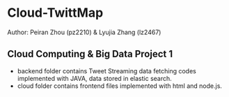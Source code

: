 # Cloud-TwittMap
Author: Peiran Zhou (pz2210) & Lyujia Zhang (lz2467)
## Cloud Computing & Big Data Project 1
- backend folder contains Tweet Streaming data fetching codes implemented with JAVA, data stored in elastic search.  
- cloud folder contains frontend files implemented with html and node.js.  
